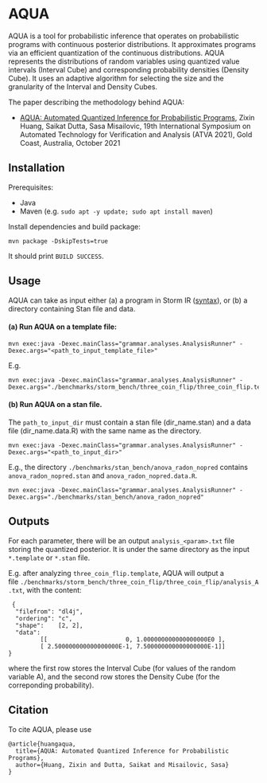 # AQUA

AQUA is a tool for probabilistic inference that operates on probabilistic programs with continuous posterior distributions. It approximates programs via an efficient quantization of the continuous distributions. AQUA represents the distributions of random variables using quantized value intervals (Interval Cube) and corresponding probability densities (Density Cube). It uses an adaptive algorithm for selecting the size and the granularity of the Interval and Density Cubes.

The paper describing the methodology behind AQUA: 

* [AQUA: Automated Quantized Inference for Probabilistic Programs](https://misailo.cs.illinois.edu/papers/aqua-atva21.pdf), Zixin Huang, Saikat Dutta, Sasa Misailovic, 19th International Symposium on Automated Technology for Verification and Analysis (ATVA 2021), Gold Coast, Australia, October 2021


## Installation

Prerequisites:

* Java
* Maven (e.g. `sudo apt -y update; sudo apt install maven`)

Install dependencies and build package:

    mvn package -DskipTests=true

It should print `BUILD SUCCESS`.


## Usage

AQUA can take as input either (a) a program in Storm IR ([syntax](https://misailo.cs.illinois.edu/papers/storm-fse19.pdf)), or (b) a directory containing Stan file and data. 

#### (a) Run AQUA on a template file: 
    
    mvn exec:java -Dexec.mainClass="grammar.analyses.AnalysisRunner" -Dexec.args="<path_to_input_template_file>"
    
E.g. 

    mvn exec:java -Dexec.mainClass="grammar.analyses.AnalysisRunner" -Dexec.args="./benchmarks/storm_bench/three_coin_flip/three_coin_flip.template"
    

#### (b) Run AQUA on a stan file. 
The `path_to_input_dir` must contain a stan file (dir_name.stan) and a data file (dir_name.data.R) with the same name as the directory.
    
    mvn exec:java -Dexec.mainClass="grammar.analyses.AnalysisRunner" -Dexec.args="<path_to_input_dir>"
    
E.g., the directory `./benchmarks/stan_bench/anova_radon_nopred` contains `anova_radon_nopred.stan` and `anova_radon_nopred.data.R`.

    mvn exec:java -Dexec.mainClass="grammar.analyses.AnalysisRunner" -Dexec.args="./benchmarks/stan_bench/anova_radon_nopred"



## Outputs

For each parameter, there will be an output `analysis_<param>.txt` file storing the quantized posterior. It is under the same directory as the input `*.template` or `*.stan` file.

E.g. after analyzing `three_coin_flip.template`, AQUA will output a file `./benchmarks/storm_bench/three_coin_flip/three_coin_flip/analysis_A.txt`, with the content:

     {
      "filefrom": "dl4j",
      "ordering": "c",
      "shape":    [2, 2],
      "data":
             [[                      0, 1.000000000000000000E0 ], 
             [ 2.500000000000000000E-1, 7.500000000000000000E-1]]
    }

where the first row stores the Interval Cube (for values of the random variable A), and the second row stores the Density Cube (for the correponding probability).


## Citation

To cite AQUA, please use

    @article{huangaqua,
      title={AQUA: Automated Quantized Inference for Probabilistic Programs},
      author={Huang, Zixin and Dutta, Saikat and Misailovic, Sasa}
    }
